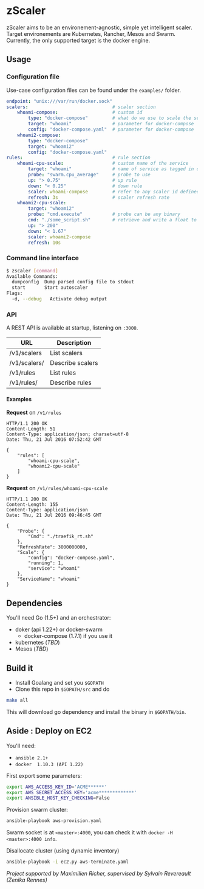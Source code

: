zScaler
=======

zScaler aims to be an environement-agnostic, simple yet intelligent scaler.
Target environements are Kubernetes, Rancher, Mesos and Swarm.
Currently, the only supported target is the docker engine.

Usage
-----

### Configuration file

Use-case configuration files can be found under the `examples/` folder.

```YAML
endpoint: "unix:///var/run/docker.sock"
scalers:                               # scaler section
    whoami-compose:                    # custom id
        type: "docker-compose"         # what do we use to scale the service ?
        target: "whoami"               # parameter for docker-compose
        config: "docker-compose.yaml"  # parameter for docker-compose
    whoami2-compose:
        type: "docker-compose"
        target: "whoami2"
        config: "docker-compose.yaml"
rules:                                 # rule section
    whoami-cpu-scale:                  # custom name of the service
        target: "whoami"               # name of service as tagged in orchestrator
        probe: "swarm.cpu_average"     # probe to use
        up: "> 0.75"                   # up rule
        down: "< 0.25"                 # down rule
        scaler: whoami-compose         # refer to any scaler id defined above
        refresh: 3s                    # scaler refresh rate
    whoami2-cpu-scale:
        target: "whoami2"
        probe: "cmd.execute"           # probe can be any binary
        cmd: "./some_script.sh"        # retrieve and write a float to stdout
        up: "> 200"
        down: "< 1.67"
        scaler: whoami2-compose
        refresh: 10s
```

### Command line interface

```BASH
$ zscaler [command]
Available Commands:
  dumpconfig  Dump parsed config file to stdout
  start       Start autoscaler
Flags:
  -d, --debug   Activate debug output
```

### API

A REST API is available at startup, listening on `:3000`.

URL                | Description
-------------------|--------
/v1/scalers        | List scalers
/v1/scalers/<name> | Describe scalers
/v1/rules          | List rules
/v1/rules/<name>   | Describe rules

#### Examples

**Request** on `/v1/rules`

```HTTP
HTTP/1.1 200 OK
Content-Length: 51
Content-Type: application/json; charset=utf-8
Date: Thu, 21 Jul 2016 07:52:42 GMT

{
    "rules": [
        "whoami-cpu-scale",
        "whoami2-cpu-scale"
    ]
}
```

**Request** on `/v1/rules/whoami-cpu-scale`

```HTTP
HTTP/1.1 200 OK
Content-Length: 155
Content-Type: application/json
Date: Thu, 21 Jul 2016 09:46:45 GMT

{
    "Probe": {
        "Cmd": "./traefik_rt.sh"
    },
    "RefreshRate": 3000000000,
    "Scale": {
        "config": "docker-compose.yaml",
        "running": 1,
        "service": "whoami"
    },
    "ServiceName": "whoami"
}

```

Dependencies
------------

You'll need Go (1.5+) and an orchestrator:
* doker (api 1.22+) or docker-swarm
    * docker-compose (1.7.1) if you use it
* kubernetes (_TBD_)
* Mesos (_TBD_)

Build it
--------
- Install Goalang and set you `$GOPATH`
- Clone this repo in `$GOPATH/src` and do
```BASH
make all
```
This will download go dependency and install the binary in `$GOPATH/bin`.

Aside : Deploy on EC2
-------------

You'll need:
- `ansible 2.1+`
- `docker  1.10.3 (API 1.22)`

First export some parameters:
```BASH
export AWS_ACCESS_KEY_ID='ACME******'
export AWS_SECRET_ACCESS_KEY='acme*************'
export ANSIBLE_HOST_KEY_CHECKING=False
```

Provision swarm cluster:
```BASH
ansible-playbook aws-provision.yaml
```

Swarm socket is at `<master>:4000`, you can check it with `docker -H <master>:4000 info`.

Disallocate cluster (using dynamic inventory)
```BASH
ansible-playbook -i ec2.py aws-terminate.yaml
```

_Project supported by Maximilien Richer, supervised by Sylvain Revereault (Zenika Rennes)_
